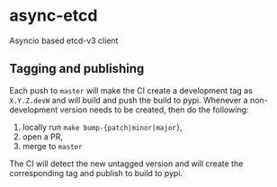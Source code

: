 # async-etcd
Asyncio based etcd-v3 client

## Tagging and publishing

Each push to `master` will make the CI create a development tag as `X.Y.Z.devW` and will build and push the build to pypi. Whenever a non-development version needs to be created, then do the following:
1. locally run `make bump-{patch|minor|major}`,
2. open a PR,
3. merge to `master`

The CI will detect the new untagged version and will create the corresponding tag and publish to build to pypi.
